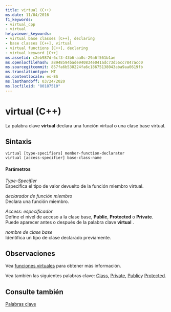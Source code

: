 ```yaml
---
title: virtual (C++)
ms.date: 11/04/2016
f1_keywords:
- virtual_cpp
- virtual
helpviewer_keywords:
- virtual base classes [C++], declaring
- base classes [C++], virtual
- virtual functions [C++], declaring
- virtual keyword [C++]
ms.assetid: c2eb987d-6cf3-43b6-aa0c-29a6f561b1ae
ms.openlocfilehash: a8948594bade940834e041adc73d56cc7847acc0
ms.sourcegitcommit: 857fa6b530224fa6c18675138043aba9aa0619fb
ms.translationtype: MT
ms.contentlocale: es-ES
ms.lasthandoff: 03/24/2020
ms.locfileid: "80187510"
---
```

# <a name="virtual-c"></a>virtual (C++)

La palabra clave **virtual** declara una función virtual o una clase base virtual.

## <a name="syntax"></a>Sintaxis

```
virtual [type-specifiers] member-function-declarator
virtual [access-specifier] base-class-name
```

#### <a name="parameters"></a>Parámetros

*Type-Specifier*<br/>
Especifica el tipo de valor devuelto de la función miembro virtual.

*declarador de función miembro*<br/>
Declara una función miembro.

*Access: especificador*<br/>
Define el nivel de acceso a la clase base, **Public**, **Protected** o **Private**. Puede aparecer antes o después de la palabra clave **virtual** .

*nombre de clase base*<br/>
Identifica un tipo de clase declarado previamente.

## <a name="remarks"></a>Observaciones

Vea [funciones virtuales](../cpp/virtual-functions.md) para obtener más información.

Vea también las siguientes palabras clave: [Class](../cpp/class-cpp.md), [Private](../cpp/private-cpp.md), [Public](../cpp/public-cpp.md)y [Protected](../cpp/protected-cpp.md).

## <a name="see-also"></a>Consulte también

[Palabras clave](../cpp/keywords-cpp.md)
